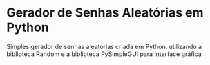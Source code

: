 <h1>Gerador de Senhas Aleatórias em Python</h1>

<p>Simples gerador de senhas aleatórias criada em Python, utilizando a biblioteca Random e a biblioteca PySimpleGUI para interface gráfica</h1>

<img scr="janela.png">
